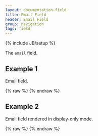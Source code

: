 ```yaml
---
layout: documentation-field
title: Email Field
header: Email Field
group: navigation
tags: field
---
```

{% include JB/setup %}

The ```email``` field.

<!-- INCLUDE_API_DOCS: email -->


## Example 1
Email field.
<div id="field1"> </div>
{% raw %}
<script type="text/javascript" id="field1-script">
$("#field1").alpaca({
    "data": "support",
    "schema": {
        "format": "email"
    }
});
</script>
{% endraw %}


## Example 2
Email field rendered in display-only mode.
<div id="field2"> </div>
{% raw %}
<script type="text/javascript" id="field2-script">
$("#field2").alpaca({
    "data": "support",
    "schema": {
        "format": "email"
    },
    "options": {
        "label": "Email Address"
    },
    "view": "bootstrap-display"
});
</script>
{% endraw %}